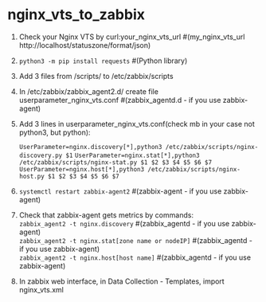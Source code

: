 # nginx_vts_to_zabbix
1. Check your Nginx VTS by curl:your_nginx_vts_url #(my_nginx_vts_url http://localhost/statuszone/format/json) <Br>
2. `python3 -m pip install requests` #(Python library) 
3. Add 3 files from /scripts/ to /etc/zabbix/scripts
4. In /etc/zabbix/zabbix_agent2.d/ create file userparameter_nginx_vts.conf #(zabbix_agentd.d - if you use zabbix-agent)
5. Add 3 lines in userparameter_nginx_vts.conf(check mb in your case not python3, but python):

    ```UserParameter=nginx.discovery[*],python3 /etc/zabbix/scripts/nginx-discovery.py $1```
    ```UserParameter=nginx.stat[*],python3 /etc/zabbix/scripts/nginx-stat.py $1 $2 $3 $4 $5 $6 $7```
    ```UserParameter=nginx.host[*],python3 /etc/zabbix/scripts/nginx-host.py $1 $2 $3 $4 $5 $6 $7```

6. `systemctl restart zabbix-agent2` #(zabbix-agent - if you use zabbix-agent) <Br>
7. Check that zabbix-agent gets metrics by commands: <Br>
`zabbix_agent2 -t nginx.discovery` #(zabbix_agentd - if you use zabbix-agent) <Br>
`zabbix_agent2 -t nginx.stat[zone name or nodeIP]`  #(zabbix_agentd - if you use zabbix-agent) <Br>
`zabbix_agent2 -t nginx.host[host name]`  #(zabbix_agentd - if you use zabbix-agent) <Br>
8. In zabbix web interface, in Data Collection - Templates, import nginx_vts.xml <Br> 
